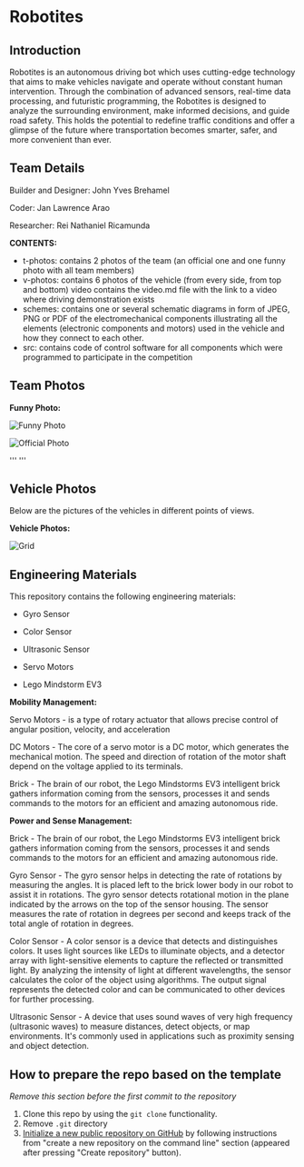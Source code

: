Robotites
====

## Introduction

Robotites is an autonomous driving bot which uses cutting-edge technology that aims to make vehicles navigate and operate without constant human intervention. Through the combination of advanced sensors, real-time data processing, and futuristic programming, the Robotites is designed to analyze the surrounding environment, make informed decisions, and guide road safety. This holds the potential to redefine traffic conditions and offer a glimpse of the future where transportation becomes smarter, safer, and more convenient than ever. 

## Team Details

Builder and Designer: John Yves Brehamel

Coder: Jan Lawrence Arao

Researcher: Rei Nathaniel Ricamunda

**CONTENTS:**

- t-photos: contains 2 photos of the team (an official one and one funny photo with all team members)
- v-photos: contains 6 photos of the vehicle (from every side, from top and bottom)
video contains the video.md file with the link to a video where driving demonstration exists
- schemes: contains one or several schematic diagrams in form of JPEG, PNG or PDF of the electromechanical components illustrating all the elements (electronic components and motors) used in the vehicle and how they connect to each other.
- src: contains code of control software for all components which were programmed to participate in the competition

## Team Photos

**Funny Photo:**

![Funny Photo](https://github.com/binksera/Robotites--WRO--Future-Engineers/blob/a083ab65438226795b2c5ab8f770fcecfde17c20/t-photos/Funny%20Photo.jpg)

![Official Photo](https://github.com/binksera/Robotites--WRO--Future-Engineers/blob/18c863669334f5545de85a47536bb8bfa01fd345/t-photos/Official%20Photo.png)

'''
'''

## Vehicle Photos

Below are the pictures of the vehicles in different points of views.

**Vehicle Photos:**

![Grid](https://github.com/binksera/Robotites--WRO--Future-Engineers/blob/2769bc2069a367a1bed7dd22e2609399676f91cd/v-photos/Vehicle%20Photos.png)

## Engineering Materials

This repository contains the following engineering materials:

- Gyro Sensor

- Color Sensor

- Ultrasonic Sensor

- Servo Motors

- Lego Mindstorm EV3

**Mobility Management:**

Servo Motors -  is a type of rotary actuator that allows precise control of angular position, velocity, and acceleration

DC Motors - The core of a servo motor is a DC motor, which generates the mechanical motion. The speed and direction of rotation of the motor shaft depend on the voltage applied to its terminals.

Brick - The brain of our robot, the Lego Mindstorms EV3 intelligent brick gathers information coming from the sensors, processes it and sends commands to the motors for an efficient and amazing autonomous ride.

**Power and Sense Management:**

Brick - The brain of our robot, the Lego Mindstorms EV3 intelligent brick gathers information coming from the sensors, processes it and sends commands to the motors for an efficient and amazing autonomous ride.

Gyro Sensor - The gyro sensor helps in detecting the rate of rotations by measuring the angles. It is placed left to the brick lower body in our robot to assist it in rotations. The gyro sensor detects rotational motion in the plane indicated by the arrows on the top of the sensor housing. The sensor measures the rate of rotation in degrees per second and keeps track of the total angle of rotation in degrees.

Color Sensor -  A color sensor is a device that detects and distinguishes colors. It uses light sources like LEDs to illuminate objects, and a detector array with light-sensitive elements to capture the reflected or transmitted light. By analyzing the intensity of light at different wavelengths, the sensor calculates the color of the object using algorithms. The output signal represents the detected color and can be communicated to other devices for further processing. 

Ultrasonic Sensor - A device that uses sound waves of very high frequency (ultrasonic waves) to measure distances, detect objects, or map environments. It's commonly used in applications such as proximity sensing and object detection.










## How to prepare the repo based on the template

_Remove this section before the first commit to the repository_

1. Clone this repo by using the `git clone` functionality.
2. Remove `.git` directory
3. [Initialize a new public repository on GitHub](https://github.com/new) by following instructions from "create a new repository on the command line" section (appeared after pressing "Create repository" button).
